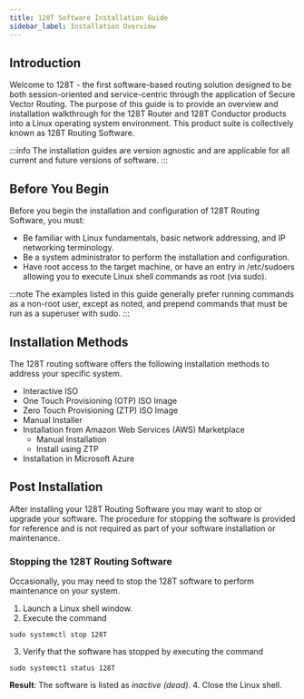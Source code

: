 ```yaml
---
title: 128T Software Installation Guide
sidebar_label: Installation Overview
---
```

## Introduction
Welcome to 128T - the first software-based routing solution designed to be both session-oriented and service-centric through the application of Secure Vector Routing. The purpose of this guide is to provide an overview and installation walkthrough for the 128T Router and 128T Conductor products into a Linux operating system environment. This product suite is collectively known as 128T Routing Software.

:::info
The installation guides are version agnostic and are applicable for all current and future versions of software.
:::

## Before You Begin
Before you begin the installation and configuration of 128T Routing Software, you must:
- Be familiar with Linux fundamentals, basic network addressing, and IP networking terminology. 
- Be a system administrator to perform the installation and configuration.
- Have root access to the target machine, or have an entry in /etc/sudoers allowing you to execute Linux shell commands as root (via sudo).

:::note
The examples listed in this guide generally prefer running commands as a non-root user, except as noted, and prepend commands that must be run as a superuser with sudo.
:::

## Installation Methods
The 128T routing software offers the following installation methods to address your specific system. 
 - Interactive ISO
 - One Touch Provisioning (OTP) ISO Image
 - Zero Touch Provisioning (ZTP) ISO Image
 - Manual Installer
 - Installation from Amazon Web Services (AWS) Marketplace
 	- Manual Installation
 	- Install using ZTP
 - Installation in Microsoft Azure	



## Post Installation

After installing your 128T Routing Software you may want to stop or upgrade your software. The procedure for stopping the software is provided for reference and is not required as part of your software installation or maintenance.

### Stopping the 128T Routing Software
Occasionally, you may need to stop the 128T software to perform maintenance on your system.

1. Launch a Linux shell window.
2. Execute the command
  ```
sudo systemctl stop 128T
  ```
3. Verify that the software has stopped by executing the command
  ```
sudo systemct1 status 128T
  ```
**Result**: The software is listed as _inactive (dead)_.
4. Close the Linux shell.
